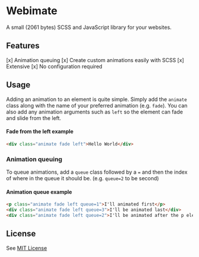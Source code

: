 # Webimate
A small (2061 bytes) SCSS and JavaScript library for your websites.

## Features
[x] Animation queuing
[x] Create custom animations easily with SCSS
[x] Extensive
[x] No configuration required

## Usage
Adding an animation to an element is quite simple. Simply add the `animate` class along with the name of your preferred animation (e.g. `fade`).
You can also add any animation arguments such as `left` so the element can fade and slide from the left.
#### Fade from the left example
```html
<div class="animate fade left">Hello World</div>
```

### Animation queuing
To queue animations, add a `queue` class followed by a `=` and then the index of where in the queue it should be. (e.g. `queue=2` to be second)

#### Animation queue example
```html
<p class="animate fade left queue=1">I'll animated first</p>
<div class="animate fade left queue=3">I'll be animated last</div>
<div class="animate fade left queue=2">I'll be animated after the p element</div>
```

## License
See [MIT License](./LICENSE)